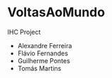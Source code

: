 # VoltasAoMundo
IHC Project

- Alexandre Ferreira
- Flávio Fernandes
- Guilherme Pontes
- Tomás Martins

